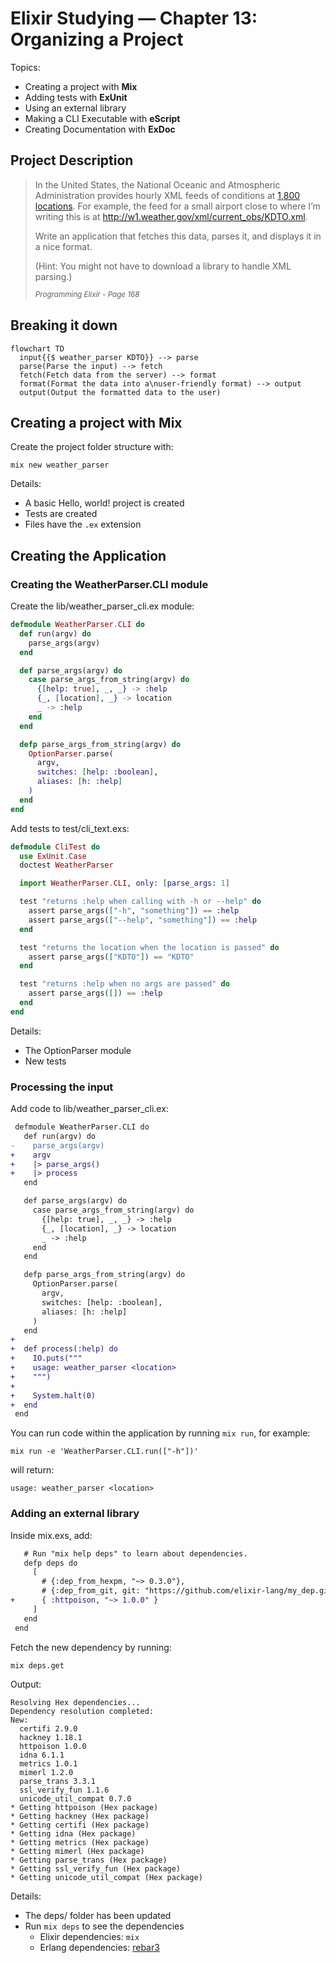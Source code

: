 # Elixir Studying — Chapter 13: Organizing a Project

Topics:

- Creating a project with **Mix**
- Adding tests with **ExUnit**
- Using an external library
- Making a CLI Executable with **eScript**
- Creating Documentation with **ExDoc**

## Project Description

> In the United States, the National Oceanic and Atmospheric Administration provides hourly XML feeds of conditions at [1,800 locations](http://w1.weather.gov/xml/current_obs). For example, the feed for a small airport close to where I’m writing this is at
> http://w1.weather.gov/xml/current_obs/KDTO.xml.
>
> Write an application that fetches this data, parses it, and displays it in a nice format.
>
> (Hint: You might not have to download a library to handle XML parsing.)
>
> _<sup>Programming Elixir - Page 168</sup>_

## Breaking it down

```mermaid
flowchart TD
  input{{$ weather_parser KDTO}} --> parse
  parse(Parse the input) --> fetch
  fetch(Fetch data from the server) --> format
  format(Format the data into a\nuser-friendly format) --> output
  output(Output the formatted data to the user)
```

## Creating a project with **Mix**

Create the project folder structure with:

```console
mix new weather_parser
```

Details:

- A basic Hello, world! project is created
- Tests are created
- Files have the `.ex` extension

## Creating the Application

### Creating the WeatherParser.CLI module

Create the lib/weather_parser_cli.ex module:

```elixir
defmodule WeatherParser.CLI do
  def run(argv) do
    parse_args(argv)
  end

  def parse_args(argv) do
    case parse_args_from_string(argv) do
      {[help: true], _, _} -> :help
      {_, [location], _} -> location
      _ -> :help
    end
  end

  defp parse_args_from_string(argv) do
    OptionParser.parse(
      argv,
      switches: [help: :boolean],
      aliases: [h: :help]
    )
  end
end
```

Add tests to test/cli_text.exs:

```elixir
defmodule CliTest do
  use ExUnit.Case
  doctest WeatherParser

  import WeatherParser.CLI, only: [parse_args: 1]

  test "returns :help when calling with -h or --help" do
    assert parse_args(["-h", "something"]) == :help
    assert parse_args(["--help", "something"]) == :help
  end

  test "returns the location when the location is passed" do
    assert parse_args(["KDTO"]) == "KDTO"
  end

  test "returns :help when no args are passed" do
    assert parse_args([]) == :help
  end
end
```

Details:

- The OptionParser module
- New tests

### Processing the input

Add code to lib/weather_parser_cli.ex:

```diff
 defmodule WeatherParser.CLI do
   def run(argv) do
-    parse_args(argv)
+    argv
+    |> parse_args()
+    |> process
   end

   def parse_args(argv) do
     case parse_args_from_string(argv) do
       {[help: true], _, _} -> :help
       {_, [location], _} -> location
       _ -> :help
     end
   end

   defp parse_args_from_string(argv) do
     OptionParser.parse(
       argv,
       switches: [help: :boolean],
       aliases: [h: :help]
     )
   end
+
+  def process(:help) do
+    IO.puts("""
+    usage: weather_parser <location>
+    """)
+
+    System.halt(0)
+  end
 end
```

You can run code within the application by running `mix run`, for example:

```console
mix run -e 'WeatherParser.CLI.run(["-h"])'
```

will return:

```console
usage: weather_parser <location>
```

### Adding an external library

Inside mix.exs, add:

```diff
   # Run "mix help deps" to learn about dependencies.
   defp deps do
     [
       # {:dep_from_hexpm, "~> 0.3.0"},
       # {:dep_from_git, git: "https://github.com/elixir-lang/my_dep.git", tag: "0.1.0"},
+      { :httpoison, "~> 1.0.0" }
     ]
   end
 end
```

Fetch the new dependency by running:

```console
mix deps.get
```

Output:

```console
Resolving Hex dependencies...
Dependency resolution completed:
New:
  certifi 2.9.0
  hackney 1.18.1
  httpoison 1.0.0
  idna 6.1.1
  metrics 1.0.1
  mimerl 1.2.0
  parse_trans 3.3.1
  ssl_verify_fun 1.1.6
  unicode_util_compat 0.7.0
* Getting httpoison (Hex package)
* Getting hackney (Hex package)
* Getting certifi (Hex package)
* Getting idna (Hex package)
* Getting metrics (Hex package)
* Getting mimerl (Hex package)
* Getting parse_trans (Hex package)
* Getting ssl_verify_fun (Hex package)
* Getting unicode_util_compat (Hex package)
```

Details:

- The deps/ folder has been updated
- Run `mix deps` to see the dependencies
  - Elixir dependencies: `mix`
  - Erlang dependencies: [rebar3](https://github.com/erlang/rebar3)
